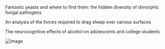 Fantastic yeasts and where to find them: the hidden diversity of dimorphic fungal pathogens

An analysis of the forces required to drag sheep over various surfaces

The neurocognitive effects of alcohol on adolescents and college students

![image](https://user-images.githubusercontent.com/43456840/65263317-a7a1cc80-db0c-11e9-96dd-4da35cbc9e25.png)
